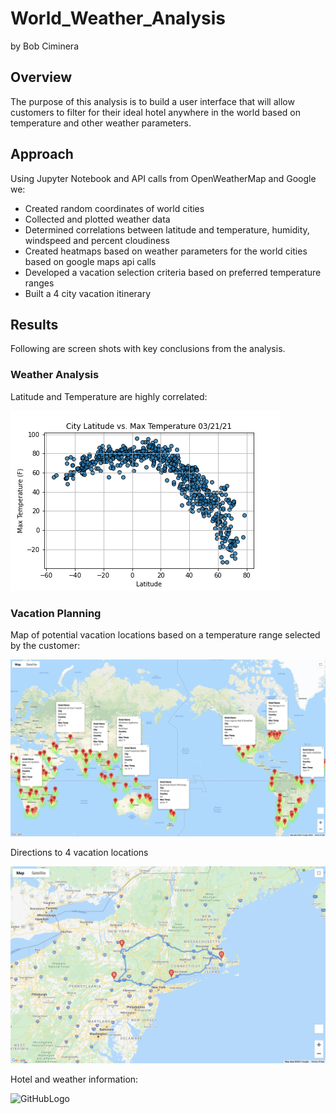 # World_Weather_Analysis
by Bob Ciminera

## Overview

 The purpose of this analysis is to build a user interface that will allow customers to filter for their ideal hotel anywhere in the world based on temperature and other weather parameters.
 
 ## Approach

Using Jupyter Notebook and API calls from OpenWeatherMap and Google we:

- Created random coordinates of world cities
- Collected and plotted weather data
- Determined correlations between latitude and temperature, humidity, windspeed and percent cloudiness
- Created heatmaps based on weather parameters for the world cities based on google maps api calls
- Developed a vacation selection criteria based on preferred temperature ranges 
- Built a 4 city vacation itinerary 


## Results

Following are screen shots with key conclusions from the analysis.

### Weather Analysis 

Latitude and Temperature are highly correlated:

![GitHubLogo](https://github.com/rciminera/World_Weather_Analysis/blob/main/Module/weather_data/Fig1.png)

### Vacation Planning

Map of potential vacation locations based on a temperature range selected by the customer:

![GitHubLogo](https://github.com/rciminera/World_Weather_Analysis/blob/main/Vacation_Search/WeatherPy_vacation_map.png)

Directions to 4 vacation locations
   
![GitHubLogo](https://github.com/rciminera/World_Weather_Analysis/blob/main/Vacation%20Itinerary/WeatherPy_travel_map.png)
   
Hotel and weather information:

![GitHubLogo](https://github.com/rciminera/World_Weather_Analysis/blob/main/Vacation%20Itinerary/WeatherPy_travel_map_markers.png)




